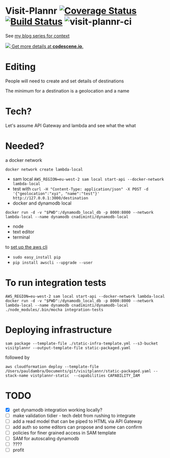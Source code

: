 # Visit-Plannr [![Coverage Status](https://coveralls.io/repos/github/pauldambra/visit-plannr/badge.svg?branch=master)](https://coveralls.io/github/pauldambra/visit-plannr?branch=master) [![Build Status](https://travis-ci.org/pauldambra/visit-plannr.svg?branch=master)](https://travis-ci.org/pauldambra/visit-plannr) ![visit-plannr-ci](https://github.com/pauldambra/visit-plannr/workflows/visit-plannr-ci/badge.svg)

See [my blog series for context](https://pauldambra.github.io/2018/02/serverless-1.html)

[![](https://codescene.io/projects/2900/status.svg) Get more details at **codescene.io**.](https://codescene.io/projects/2900/jobs/latest-successful/results)

# Editing

People will need to create and set details of destinations

The minimum for a destination is a geolocation and a name

# Tech?

Let's assume API Gateway and lambda and see what the what

# Needed?

 a docker network

 `docker network create lambda-local`

 * sam local `AWS_REGION=eu-west-2 sam local start-api --docker-network lambda-local`
 * test with `curl -H "Content-Type: application/json" -X POST -d '{"geolocation":"xyz", "name":"test"}' http://127.0.0.1:3000/destination`
 * docker and dynamodb local

 `docker run -d -v "$PWD":/dynamodb_local_db -p 8000:8000 --network lambda-local --name dynamodb cnadiminti/dynamodb-local`
 * node
 * text editor
 * terminal

 to [set up the aws cli](https://docs.aws.amazon.com/cli/latest/userguide/cli-install-macos.html)

  * `sudo easy_install pip`
  * `pip install awscli --upgrade --user`

# To run integration tests

`AWS_REGION=eu-west-2 sam local start-api --docker-network lambda-local`
`docker run -d -v "$PWD":/dynamodb_local_db -p 8000:8000 --network lambda-local --name dynamodb cnadiminti/dynamodb-local`
`./node_modules/.bin/mocha integration-tests`

# Deploying infrastructure

`sam package --template-file ./static-infra-template.yml --s3-bucket visitplannr --output-template-file static-packaged.yaml`

followed by

`aws cloudformation deploy --template-file /Users/pauldambra/Documents/git/visitplannr/static-packaged.yaml --stack-name vistplannr-static  --capabilities CAPABILITY_IAM`

# TODO

 - [x] get dynamodb integration working locally?
 - [ ] make validation tidier - tech debt from rushing to integrate
 - [ ] add a read model that can be piped to HTML via API Gateway
 - [ ] add auth so some editors can propose and some can confirm
 - [ ] policies for finer grained access in SAM template
 - [ ] SAM for autoscaling dynamodb
 - [ ] ????
 - [ ] profit
